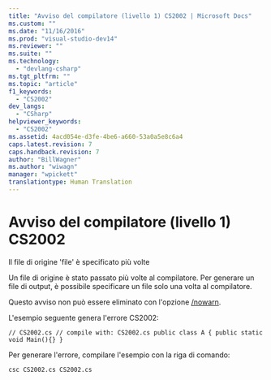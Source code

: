 ```yaml
---
title: "Avviso del compilatore (livello 1) CS2002 | Microsoft Docs"
ms.custom: ""
ms.date: "11/16/2016"
ms.prod: "visual-studio-dev14"
ms.reviewer: ""
ms.suite: ""
ms.technology: 
  - "devlang-csharp"
ms.tgt_pltfrm: ""
ms.topic: "article"
f1_keywords: 
  - "CS2002"
dev_langs: 
  - "CSharp"
helpviewer_keywords: 
  - "CS2002"
ms.assetid: 4acd054e-d3fe-4be6-a660-53a0a5e8c6a4
caps.latest.revision: 7
caps.handback.revision: 7
author: "BillWagner"
ms.author: "wiwagn"
manager: "wpickett"
translationtype: Human Translation
---
```

# Avviso del compilatore (livello 1) CS2002
Il file di origine 'file' è specificato più volte  
  
 Un file di origine è stato passato più volte al compilatore. Per generare un file di output, è possibile specificare un file solo una volta al compilatore.  
  
 Questo avviso non può essere eliminato con l'opzione [\/nowarn](../../csharp/language-reference/compiler-options/nowarn-compiler-option.md).  
  
 L'esempio seguente genera l'errore CS2002:  
  
```  
// CS2002.cs // compile with: CS2002.cs public class A { public static void Main(){} }  
```  
  
 Per generare l'errore, compilare l'esempio con la riga di comando:  
  
```  
csc CS2002.cs CS2002.cs  
```
